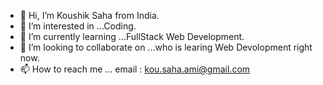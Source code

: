 - 👋 Hi, I’m Koushik Saha from India.
- 👀 I’m interested in ...Coding.
- 🌱 I’m currently learning ...FullStack Web Development.
- 💞️ I’m looking to collaborate on ...who is learing Web Devolopment right now.
- 📫 How to reach me ... email : kou.saha.ami@gmail.com

<!---
Koushik099/Koushik099 is a ✨ special ✨ repository because its `README.md` (this file) appears on your GitHub profile.
You can click the Preview link to take a look at your changes.
--->
